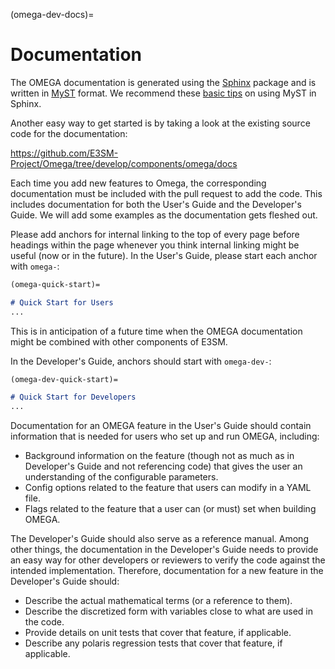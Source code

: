(omega-dev-docs)=

# Documentation

The OMEGA documentation is generated using the
[Sphinx](https://www.sphinx-doc.org/en/master/) package and is written in
[MyST](https://myst-parser.readthedocs.io/en/latest/syntax/syntax.html)
format.  We recommend these
[basic tips](https://myst-parser.readthedocs.io/en/latest/syntax/roles-and-directives.html#roles-directives)
on using MyST in Sphinx.

Another easy way to get started is by taking a look at the existing source
code for the documentation:

<https://github.com/E3SM-Project/Omega/tree/develop/components/omega/docs>

Each time you add new features to Omega, the corresponding documentation must
be included with the pull request to add the code.  This includes documentation
for both the User's Guide and the Developer's Guide. We will add some examples
as the documentation gets fleshed out.

Please add anchors for internal linking to the top of every page before
headings within the page whenever you think internal linking might be useful
(now or in the future).  In the User's Guide, please start each anchor with
`omega-`:

```markdown
(omega-quick-start)=

# Quick Start for Users
...
```

This is in anticipation of a future time when the OMEGA documentation might
be combined with other components of E3SM.

In the Developer's Guide, anchors should start with `omega-dev-`:

```markdown
(omega-dev-quick-start)=

# Quick Start for Developers
...
```

Documentation for an OMEGA feature in the User's Guide should contain
information that is needed for users who set up and run OMEGA, including:

- Background information on the feature (though not as much as in Developer's
  Guide and not referencing code) that gives the user an understanding of
  the configurable parameters.
- Config options related to the feature that users can modify in a YAML file.
- Flags related to the feature that a user can (or must) set when building
  OMEGA.

The Developer's Guide should also serve as a reference manual.  Among other
things, the documentation in the Developer's Guide needs to provide an easy way
for other developers or reviewers to verify the code against the intended
implementation. Therefore, documentation for a new feature in the Developer's
Guide should:

- Describe the actual mathematical terms (or a reference to them).
- Describe the discretized form with variables close to what are used in the
  code.
- Provide details on unit tests that cover that feature, if applicable.
- Describe any polaris regression tests that cover that feature, if applicable.
